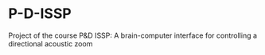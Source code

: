 # P-D-ISSP
Project of the course P&amp;D ISSP: A brain-computer interface for controlling a directional acoustic zoom
